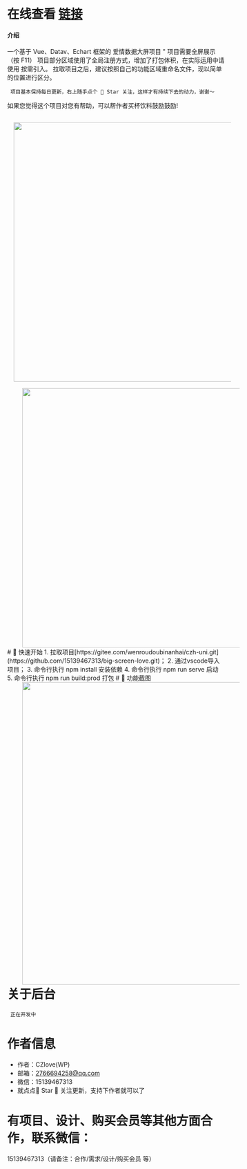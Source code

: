 # 在线查看 [链接](https://znunwm.top/loveplus/bigscreen/index.html)

#### 介绍
一个基于 Vue、Datav、Echart 框架的 爱情数据大屏项目 "
项目需要全屏展示（按 F11）
项目部分区域使用了全局注册方式，增加了打包体积，在实际运用中请使用 按需引入。
拉取项目之后，建议按照自己的功能区域重命名文件，现以简单的位置进行区分。

```
 项目基本保持每日更新，右上随手点个 🌟 Star 关注，这样才有持续下去的动力，谢谢～

```

如果您觉得这个项目对您有帮助，可以帮作者买杯饮料鼓励鼓励!

<img src="https://znunwm.top/upload/2023/04/%E5%BE%AE%E4%BF%A1%E5%9B%BE%E7%89%87_20230402163414.jpg" width = "1030" height="600" style="float:left; margin: 15px;"/>
<img src="https://znunwm.top/upload/2023/04/%E5%BE%AE%E4%BF%A1%E5%9B%BE%E7%89%87_20230402161550.jpg" width = "1030" height="600" style="float:left; margin-left: 35px;"/>
# 🌸 快速开始
1. 拉取项目[https://gitee.com/wenroudoubinanhai/czh-uni.git](https://github.com/15139467313/big-screen-love.git)；
2. 通过vscode导入项目；
3. 命令行执行 npm install 安装依赖
4. 命令行执行 npm run serve 启动
5. 命令行执行 npm run  build:prod 打包
# 📃 功能截图
 <img src="https://znunwm.top/loveplus/WechatIMG18.jpg" width = "1260" height="700" style="float:left; margin-left: 35px;"/>

# 关于后台
```
 正在开发中

```
# 作者信息
- 作者：CZlove(WP)
- 邮箱：2766694258@qq.com
- 微信：15139467313
- 就点点🌟 Star 🌟 关注更新，支持下作者就可以了
# 有项目、设计、购买会员等其他方面合作，联系微信：
15139467313（请备注：合作/需求/设计/购买会员 等）


